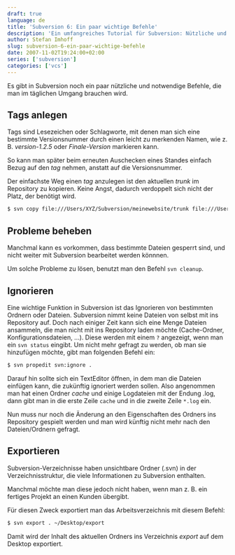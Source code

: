```yaml
---
draft: true
language: de
title: 'Subversion 6: Ein paar wichtige Befehle'
description: 'Ein umfangreiches Tutorial für Subversion: Nützliche und Notwendige Befehle für den täglichen Gebrauch in Subversion.'
author: Stefan Imhoff
slug: subversion-6-ein-paar-wichtige-befehle
date: 2007-11-02T19:24:00+02:00
series: ['subversion']
categories: ['vcs']
---
```


Es gibt in Subversion noch ein paar nützliche und notwendige Befehle, die man im täglichen Umgang brauchen wird.

## Tags anlegen

Tags sind Lesezeichen oder Schlagworte, mit denen man sich eine bestimmte Versionsnummer durch einen leicht zu merkenden Namen, wie z. B. _version-1.2.5_ oder _Finale-Version_ markieren kann.

So kann man später beim erneuten Auschecken eines Standes einfach Bezug auf den _tag_ nehmen, anstatt auf die Versionsnummer.

Der einfachste Weg einen _tag_ anzulegen ist den aktuellen _trunk_ im Repository zu kopieren. Keine Angst, dadurch verdoppelt sich nicht der Platz, der benötigt wird.

```bash
$ svn copy file:///Users/XYZ/Subversion/meinewebsite/trunk file:///Users/XYZ/Subversion/meinewebsite/tags/version_1.0 -m "Taggen der Version 1.0"
```

## Probleme beheben

Manchmal kann es vorkommen, dass bestimmte Dateien gesperrt sind, und nicht weiter mit Subversion bearbeitet werden könnnen.

Um solche Probleme zu lösen, benutzt man den Befehl `svn cleanup`.

## Ignorieren

Eine wichtige Funktion in Subversion ist das Ignorieren von bestimmten Ordnern oder Dateien. Subversion nimmt keine Dateien von selbst mit ins Repository auf. Doch nach einiger Zeit kann sich eine Menge Dateien ansammeln, die man nicht mit ins Repository laden möchte (Cache-Ordner, Konfigurationsdateien, …). Diese werden mit einem `?` angezeigt, wenn man ein `svn status` eingibt. Um nicht mehr gefragt zu werden, ob man sie hinzufügen möchte, gibt man folgenden Befehl ein:

```bash
$ svn propedit svn:ignore .
```

Darauf hin sollte sich ein TextEditor öffnen, in dem man die Dateien einfügen kann, die zukünftig ignoriert werden sollen. Also angenommen man hat einen Ordner _cache_ und einige Logdateien mit der Endung .log, dann gibt man in die erste Zeile `cache` und in die zweite Zeile `*.log` ein.

Nun muss nur noch die Änderung an den Eigenschaften des Ordners ins Repository gespielt werden und man wird künftig nicht mehr nach den Dateien/Ordnern gefragt.

## Exportieren

Subversion-Verzeichnisse haben unsichtbare Ordner (.svn) in der Verzeichnisstruktur, die viele Informationen zu Subversion enthalten.

Manchmal möchte man diese jedoch nicht haben, wenn man z. B. ein fertiges Projekt an einen Kunden übergibt.

Für diesen Zweck exportiert man das Arbeitsverzeichnis mit diesem Befehl:

```bash
$ svn export . ~/Desktop/export
```

Damit wird der Inhalt des aktuellen Ordners ins Verzeichnis _export_ auf dem Desktop exportiert.
